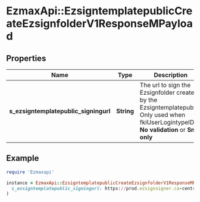 # EzmaxApi::EzsigntemplatepublicCreateEzsignfolderV1ResponseMPayload

## Properties

| Name | Type | Description | Notes |
| ---- | ---- | ----------- | ----- |
| **s_ezsigntemplatepublic_signingurl** | **String** | The url to sign the Ezsignfolder created by the Ezsigntemplatepublic. Only used when fkiUserLogintypeID is **No validation** or **Sms only** | [optional] |

## Example

```ruby
require 'Ezmaxapi'

instance = EzmaxApi::EzsigntemplatepublicCreateEzsignfolderV1ResponseMPayload.new(
  s_ezsigntemplatepublic_signingurl: https://prod.ezsignsigner.ca-central-1.ezmax.com/ezsigntemplatepublic/{sEzmaxcustomerCode}/{sEzsigntemplatepublicReferenceID}
)
```

